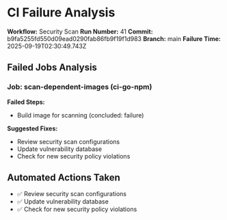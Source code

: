 # CI Failure Analysis

**Workflow:** Security Scan
**Run Number:** 41
**Commit:** b9fa5255fd550d09ead0290fab86fb9f19f1d983
**Branch:** main
**Failure Time:** 2025-09-19T02:30:49.743Z

## Failed Jobs Analysis

### Job: scan-dependent-images (ci-go-npm)
**Failed Steps:**
- Build image for scanning (concluded: failure)

**Suggested Fixes:**
- Review security scan configurations
- Update vulnerability database
- Check for new security policy violations

## Automated Actions Taken
- ✅ Review security scan configurations
- ✅ Update vulnerability database
- ✅ Check for new security policy violations
